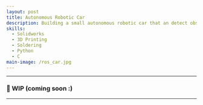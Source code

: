 ```yaml
---
layout: post
title: Autonomous Robotic Car
description: Building a small autonomous robotic car that an detect obstacles.
skills: 
  - Solidworks
  - 3D Printing
  - Soldering
  - Python
  - C
main-image: /ros_car.jpg
---
```


---
### 🚧  WIP (coming soon :)
---

